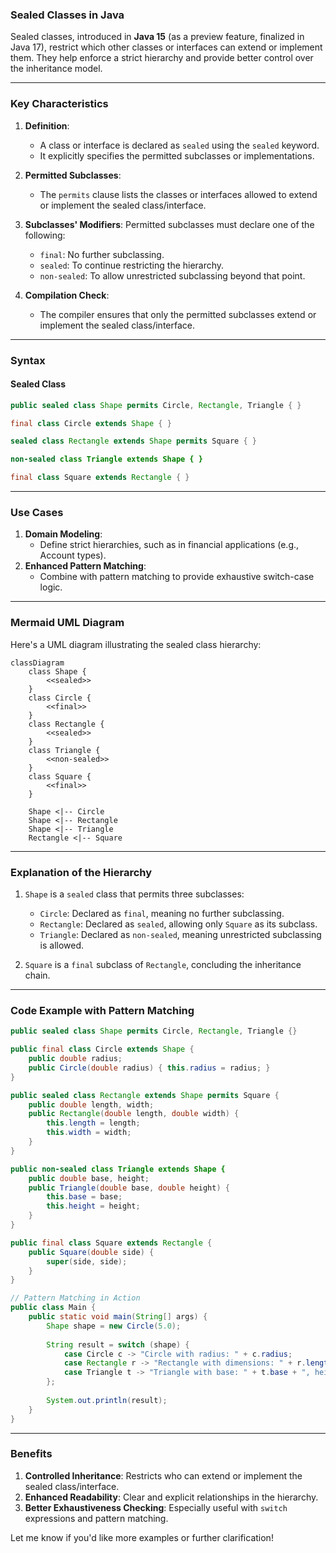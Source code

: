 
### **Sealed Classes in Java**

Sealed classes, introduced in **Java 15** (as a preview feature, finalized in Java 17), restrict which other classes or interfaces can extend or implement them. They help enforce a strict hierarchy and provide better control over the inheritance model.

---

### **Key Characteristics**

1. **Definition**:
    
    - A class or interface is declared as `sealed` using the `sealed` keyword.
    - It explicitly specifies the permitted subclasses or implementations.
2. **Permitted Subclasses**:
    
    - The `permits` clause lists the classes or interfaces allowed to extend or implement the sealed class/interface.
3. **Subclasses' Modifiers**: Permitted subclasses must declare one of the following:
    
    - `final`: No further subclassing.
    - `sealed`: To continue restricting the hierarchy.
    - `non-sealed`: To allow unrestricted subclassing beyond that point.
4. **Compilation Check**:
    
    - The compiler ensures that only the permitted subclasses extend or implement the sealed class/interface.

---

### **Syntax**

#### **Sealed Class**

```java
public sealed class Shape permits Circle, Rectangle, Triangle { }

final class Circle extends Shape { }

sealed class Rectangle extends Shape permits Square { }

non-sealed class Triangle extends Shape { }

final class Square extends Rectangle { }
```

---

### **Use Cases**

1. **Domain Modeling**:
    - Define strict hierarchies, such as in financial applications (e.g., Account types).
2. **Enhanced Pattern Matching**:
    - Combine with pattern matching to provide exhaustive switch-case logic.

---

### **Mermaid UML Diagram**

Here's a UML diagram illustrating the sealed class hierarchy:

```mermaid
classDiagram
    class Shape {
        <<sealed>>
    }
    class Circle {
        <<final>>
    }
    class Rectangle {
        <<sealed>>
    }
    class Triangle {
        <<non-sealed>>
    }
    class Square {
        <<final>>
    }

    Shape <|-- Circle
    Shape <|-- Rectangle
    Shape <|-- Triangle
    Rectangle <|-- Square
```

---

### **Explanation of the Hierarchy**

1. `Shape` is a `sealed` class that permits three subclasses:
    
    - `Circle`: Declared as `final`, meaning no further subclassing.
    - `Rectangle`: Declared as `sealed`, allowing only `Square` as its subclass.
    - `Triangle`: Declared as `non-sealed`, meaning unrestricted subclassing is allowed.
2. `Square` is a `final` subclass of `Rectangle`, concluding the inheritance chain.
    

---

### **Code Example with Pattern Matching**

```java
public sealed class Shape permits Circle, Rectangle, Triangle {}

public final class Circle extends Shape {
    public double radius;
    public Circle(double radius) { this.radius = radius; }
}

public sealed class Rectangle extends Shape permits Square {
    public double length, width;
    public Rectangle(double length, double width) {
        this.length = length;
        this.width = width;
    }
}

public non-sealed class Triangle extends Shape {
    public double base, height;
    public Triangle(double base, double height) {
        this.base = base;
        this.height = height;
    }
}

public final class Square extends Rectangle {
    public Square(double side) {
        super(side, side);
    }
}

// Pattern Matching in Action
public class Main {
    public static void main(String[] args) {
        Shape shape = new Circle(5.0);
        
        String result = switch (shape) {
            case Circle c -> "Circle with radius: " + c.radius;
            case Rectangle r -> "Rectangle with dimensions: " + r.length + " x " + r.width;
            case Triangle t -> "Triangle with base: " + t.base + ", height: " + t.height;
        };
        
        System.out.println(result);
    }
}
```

---

### **Benefits**

1. **Controlled Inheritance**: Restricts who can extend or implement the sealed class/interface.
2. **Enhanced Readability**: Clear and explicit relationships in the hierarchy.
3. **Better Exhaustiveness Checking**: Especially useful with `switch` expressions and pattern matching.

Let me know if you'd like more examples or further clarification!